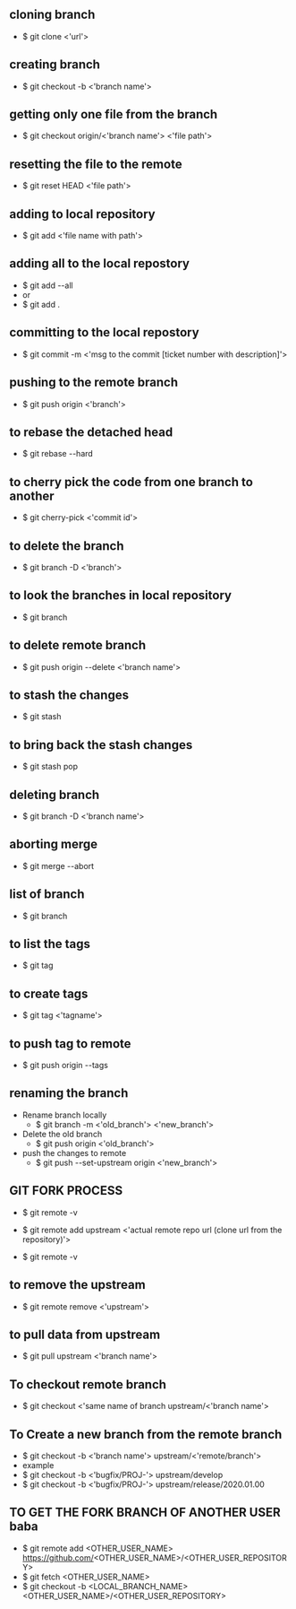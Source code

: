 ## cloning branch 
* $ git clone <'url'>

## creating branch 
* $ git checkout -b <'branch name'>

## getting only one file from the branch 
* $ git checkout origin/<'branch name'> <'file path'>

## resetting the file to the remote 
* $ git reset HEAD <'file path'>

## adding to local repository
* $ git add <'file name with path'>

## adding all to the local repostory
* $ git add --all 
* or 
* $ git add . 

## committing to the local repostory
* $ git commit -m <'msg to the commit [ticket number with description]'>  

## pushing to the remote branch 
* $ git push origin <'branch'>

## to rebase the detached head 
* $ git rebase --hard 

## to cherry pick the code from one branch to another 
* $ git cherry-pick <'commit id'>

## to delete the branch 
* $ git branch -D <'branch'>

## to look the branches in local repository
* $ git branch 


## to delete remote branch 
* $ git push origin --delete <'branch name'>

## to stash the changes 
* $ git stash 

## to bring back the stash changes 
* $ git stash pop 

## deleting branch 
* $ git branch -D <'branch name'>

## aborting merge 
* $ git merge --abort

## list of branch 
* $ git branch 

## to list the tags
* $ git tag 

## to create tags
* $ git tag <'tagname'>

## to push tag to remote 
* $ git push origin --tags

## renaming the branch 
*  Rename branch locally    
	* $ git branch -m <'old_branch'> <'new_branch'>        
* Delete the old branch    
	* $ git push origin <'old_branch'>                 
*  push the changes to remote 
	* $ git push --set-upstream origin <'new_branch'> 



## GIT FORK PROCESS
* $ git remote -v

* $ git remote add upstream  <'actual remote repo url (clone url from the repository)'>

* $ git remote -v 

## to remove the upstream 
* $ git remote remove <'upstream'>

## to pull data from upstream 
* $ git pull upstream <'branch name'>

## To checkout remote branch 
* $ git checkout  <'same name of branch upstream/<'branch name'> 

## To Create a new branch from the remote branch 
* $ git checkout -b <'branch name'> upstream/<'remote/branch'>
* example 
* $ git checkout -b <'bugfix/PROJ-'> upstream/develop  
* $ git checkout -b <'bugfix/PROJ-'> upstream/release/2020.01.00               

## TO GET THE FORK BRANCH OF ANOTHER USER baba
* $ git remote add <OTHER_USER_NAME> https://github.com/<OTHER_USER_NAME>/<OTHER_USER_REPOSITORY>
* $ git fetch <OTHER_USER_NAME>
* $ git checkout -b <LOCAL_BRANCH_NAME> <OTHER_USER_NAME>/<OTHER_USER_REPOSITORY>
